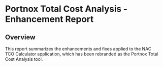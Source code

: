 # Portnox Total Cost Analysis - Enhancement Report

## Overview
This report summarizes the enhancements and fixes applied to the NAC TCO Calculator application, which has been rebranded as the Portnox Total Cost Analysis tool.
